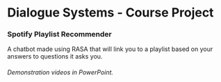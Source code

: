 # Dialogue Systems - Course Project  

### Spotify Playlist Recommender  
A chatbot made using RASA that will link you to a playlist based on your answers to questions it asks you.  

###### Demonstration videos in PowerPoint.